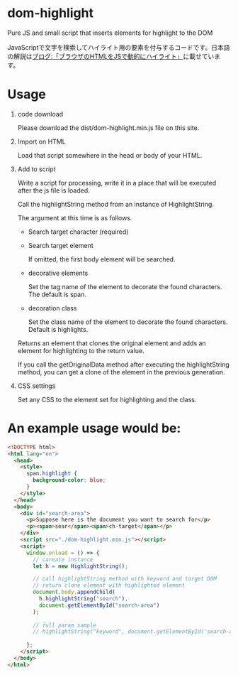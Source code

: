 # dom-highlight
Pure JS and small script that inserts elements for highlight to the DOM

JavaScriptで文字を検索してハイライト用の要素を付与するコードです。日本語の解説は[ブログ:「ブラウザのHTMLをJSで動的にハイライト」](https://nanbu.marune205.net/2022/12/html-highlight-with.html?m=1)に載せています。


# Usage

1. code download

   Please download the dist/dom-highlight.min.js file on this site.

2. Import on HTML

   Load that script somewhere in the head or body of your HTML.

3. Add to script

   Write a script for processing, write it in a place that will be executed after the js file is loaded.

   Call the highlightString method from an instance of HighlightString.

   The argument at this time is as follows.

   - Search target character (required)
   - Search target element
  
      If omitted, the first body element will be searched.

   - decorative elements
   
      Set the tag name of the element to decorate the found characters. The default is span.
      
   - decoration class

      Set the class name of the element to decorate the found characters. Default is highlights.

   Returns an element that clones the original element and adds an element for highlighting to the return value.

   If you call the getOriginalData method after executing the highlightString method, you can get a clone of the element in the previous generation.

4. CSS settings

     Set any CSS to the element set for highlighting and the class.

# An example usage would be:

```html
<!DOCTYPE html>
<html lang="en">
  <head>
    <style>
      span.highlight {
        background-color: blue;
      }
    </style>
  </head>
  <body>
    <div id="search-area">
      <p>Suppose here is the document you want to search for</p>
      <p><span>sear</span><span>ch-target</span></p>
    </div>
    <script src="./dom-highlight.min.js"></script>
    <script>
      window.onload = () => {
        // careate instance
        let h = new HighlightString();

        // call highlightString method with keyword and target DOM
        // return clone element with highlighted element
        document.body.appendChild(
          h.highlightString("search"),
          document.getElementById("search-area")
        );
        
        // full param sample
        // highlightString("keyword", document.getElementById('search-area'), "span", "require-highlight");
     
      };
    </script>
  </body>
</html>
```
